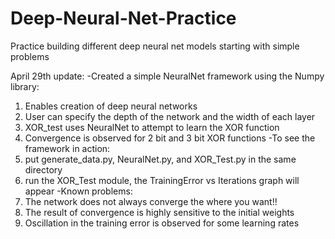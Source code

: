 # Deep-Neural-Net-Practice
Practice building different deep neural net models starting with simple problems

April 29th update:
-Created a simple NeuralNet framework using the Numpy library:
  1) Enables creation of deep neural networks
  2) User can specify the depth of the network and the width of each layer
  3) XOR_test uses NeuralNet to attempt to learn the XOR function
  4) Convergence is observed for 2 bit and 3 bit XOR functions
-To see the framework in action:
  1) put generate_data.py, NeuralNet.py, and XOR_Test.py in the same directory
  2) run the XOR_Test module, the TrainingError vs Iterations graph will appear
-Known problems:
  1) The network does not always converge the where you want!!
  2) The result of convergence is highly sensitive to the initial weights
  3) Oscillation in the training error is observed for some learning rates
